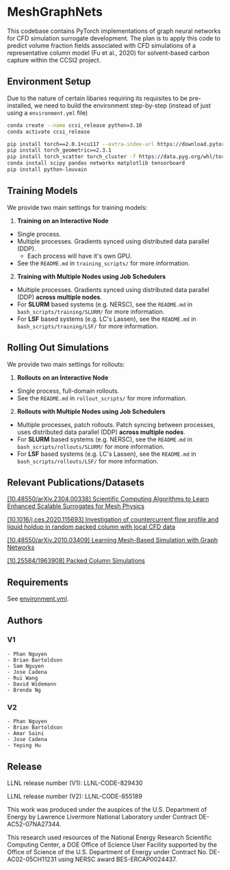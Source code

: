 # MeshGraphNets

This codebase contains PyTorch implementations of graph neural networks for CFD simulation surrogate development. The plan is to apply this code to predict volume fraction fields associated with CFD simulations of a representative column model (Fu et al., 2020) for solvent-based carbon capture within the CCSI2 project.

## Environment Setup

Due to the nature of certain libaries requiring its requisites to be pre-installed, we need to build the environment step-by-step (instead of just using a `environment.yml` file)

```bash
conda create --name ccsi_release python=3.10
conda activate ccsi_release

pip install torch==2.0.1+cu117 --extra-index-url https://download.pytorch.org/whl/cu117
pip install torch_geometric==2.3.1
pip install torch_scatter torch_cluster -f https://data.pyg.org/whl/torch-2.0.1+cu117.html
conda install scipy pandas networkx matplotlib tensorboard
pip install python-louvain
```

## Training Models

We provide two main settings for training models:

1. **Training on an Interactive Node**
  - Single process.
  - Multiple processes. Gradients synced using distributed data parallel (DDP).
    - Each process will have it's own GPU.
  - See the `README.md` in `training_scripts/` for more information.
  
2. **Training with Multiple Nodes using Job Schedulers**
  - Multiple processes. Gradients synced using distributed data parallel (DDP) **across multiple nodes**.
  - For **SLURM** based systems (e.g. NERSC), see the `README.md` in `bash_scripts/training/SLURM/` for more information.
  - For **LSF** based systems (e.g. LC's Lassen), see the `README.md` in `bash_scripts/training/LSF/` for more information. 

## Rolling Out Simulations

We provide two main settings for rollouts:

1. **Rollouts on an Interactive Node**
  - Single process, full-domain rollouts.
  - See the `README.md` in `rollout_scripts/` for more information.
  
2. **Rollouts with Multiple Nodes using Job Schedulers**
  - Multiple processes, patch rollouts. Patch syncing between processes, uses distributed data parallel (DDP) **across multiple nodes**.
  - For **SLURM** based systems (e.g. NERSC), see the `README.md` in `bash_scripts/rollouts/SLURM/` for more information.
  - For **LSF** based systems (e.g. LC's Lassen), see the `README.md` in `bash_scripts/rollouts/LSF/` for more information. 

## Relevant Publications/Datasets

[[10.48550/arXiv.2304.00338] Scientific Computing Algorithms to Learn Enhanced Scalable Surrogates for Mesh Physics](https://arxiv.org/abs/2304.00338)

[[10.1016/j.ces.2020.115693] Investigation of countercurrent flow profile and liquid holdup in random packed column with local CFD data](https://www.sciencedirect.com/science/article/pii/S0009250920302256)

[[10.48550/arXiv.2010.03409] Learning Mesh-Based Simulation with Graph Networks](https://arxiv.org/abs/2010.03409)

[[10.25584/1963908] Packed Column Simulations](https://data.pnnl.gov/group/nodes/dataset/33472)

## Requirements
See [environment.yml](environment.yml).

## Authors

### V1
    - Phan Nguyen
    - Brian Bartoldson
    - Sam Nguyen
    - Jose Cadena
    - Rui Wang
    - David Widemann
    - Brenda Ng

### V2
    - Phan Nguyen
    - Brian Bartoldson
    - Amar Saini
    - Jose Cadena
    - Yeping Hu

## Release

LLNL release number (V1): LLNL-CODE-829430

LLNL release number (V2): LLNL-CODE-855189

This work was produced under the auspices of the U.S. Department of Energy by Lawrence Livermore National Laboratory under Contract DE-AC52-07NA27344.

This research used resources of the National Energy Research Scientific Computing Center, a DOE Office of Science User Facility supported by the Office of Science of the U.S. Department of Energy under Contract No. DE-AC02-05CH11231 using NERSC award BES-ERCAP0024437. 

